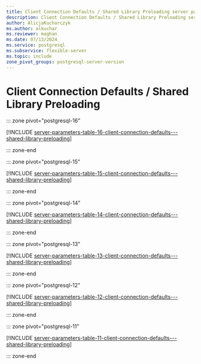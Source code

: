 ```yaml
---
title: Client Connection Defaults / Shared Library Preloading server parameters
description: Client Connection Defaults / Shared Library Preloading server parameters for Azure Database for PostgreSQL - Flexible Server.
author: AlicjaKucharczyk
ms.author: alkuchar
ms.reviewer: maghan
ms.date: 07/13/2024
ms.service: postgresql
ms.subservice: flexible-server
ms.topic: include
zone_pivot_groups: postgresql-server-version
---
```

# Client Connection Defaults / Shared Library Preloading


::: zone pivot="postgresql-16"

[!INCLUDE [server-parameters-table-16-client-connection-defaults---shared-library-preloading](./includes/server-parameters-table-16-client-connection-defaults---shared-library-preloading.md)]

::: zone-end


::: zone pivot="postgresql-15"

[!INCLUDE [server-parameters-table-15-client-connection-defaults---shared-library-preloading](./includes/server-parameters-table-15-client-connection-defaults---shared-library-preloading.md)]

::: zone-end


::: zone pivot="postgresql-14"

[!INCLUDE [server-parameters-table-14-client-connection-defaults---shared-library-preloading](./includes/server-parameters-table-14-client-connection-defaults---shared-library-preloading.md)]

::: zone-end


::: zone pivot="postgresql-13"

[!INCLUDE [server-parameters-table-13-client-connection-defaults---shared-library-preloading](./includes/server-parameters-table-13-client-connection-defaults---shared-library-preloading.md)]

::: zone-end


::: zone pivot="postgresql-12"

[!INCLUDE [server-parameters-table-12-client-connection-defaults---shared-library-preloading](./includes/server-parameters-table-12-client-connection-defaults---shared-library-preloading.md)]

::: zone-end


::: zone pivot="postgresql-11"

[!INCLUDE [server-parameters-table-11-client-connection-defaults---shared-library-preloading](./includes/server-parameters-table-11-client-connection-defaults---shared-library-preloading.md)]

::: zone-end


